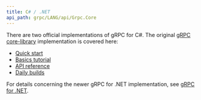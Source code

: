 ```yaml
---
title: C# / .NET
api_path: grpc/LANG/api/Grpc.Core
---
```


There are two official implementations of gRPC for C#. The original [gRPC
core-library][core-library] implementation is covered here:

- [Quick start](quickstart/)
- [Basics tutorial](basics/)
- [API reference](api)
- [Daily builds](daily-builds)

For details concerning the newer gRPC for .NET implementation, see [gRPC for
.NET](dotnet/).

[core-library]: https://github.com/grpc/grpc/tree/master/src/csharp

